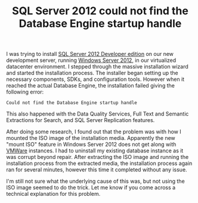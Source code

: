 ﻿---
layout: post
title: "SQL Server 2012 could not find the Database Engine startup handle"
---

I was trying to install [SQL Server 2012 Developer edition](http://www.microsoft.com/sqlserver/en/us/editions/2012-editions/enterprise.aspx) on our new development server, running [Windows Server 2012](http://www.microsoft.com/en-us/server-cloud/windows-server/default.aspx), in our virtualized datacenter environment. I stepped through the massive installation wizard and started the installation process. The installer began setting up the necessary components, SDKs, and configuration tools. However when it reached the actual Database Engine, the installation failed giving the following error:

`Could not find the Database Engine startup handle`

This also happened with the Data Quality Services, Full Text and Semantic Extractions for Search, and SQL Server Replication features.

After doing some research, I found out that the problem was with how I mounted the ISO image of the installation media. Apparently the new "mount ISO" feature in Windows Server 2012 does not get along with [VMWare](http://www.vmware.com/) instances. I had to uninstall my existing database instance as it was corrupt beyond repair. After extracting the ISO image and running the installation process from the extracted media, the installation process again ran for several minutes, however this time it completed without any issue.

I'm still not sure what the underlying cause of this was, but not using the ISO image seemed to do the trick. Let me know if you come across a technical explanation for this problem.
